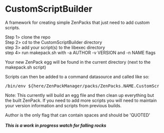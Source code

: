 # CustomScriptBuilder
A framework for creating simple ZenPacks that just need to add custom scripts.

Step 1> clone the repo<br>
Step 2> cd to the CustomScriptBuilder directory<br>
step 3> add your script(s) to the libexec directory<br>
step 4> run makepack.sh with -a AUTHOR -v VERSION and -n NAME flags<br>


Your new ZenPack egg will be found in the current directory (next to the makepack.sh script)

Scripts can then be added to a command datasource and called like so:
<pre>/bin/env ${here/ZenPackManager/packs/ZenPacks.NAME.CustomScripts/path}/libexec/SCRIPT-NAME.sh</pre>

Note: This currently will build an egg file and then clean up everything but the built ZenPack. If you need to add more scripts you will need to maintain your version information and scripts from previous builds.

Author is the only flag that can contain spaces and should be 'QUOTED'<br>  
***This is a work in progress watch for falling rocks***
